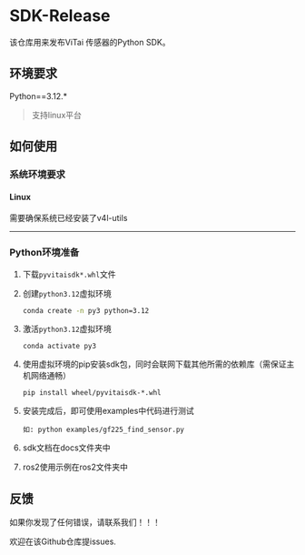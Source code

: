 # SDK-Release

该仓库用来发布ViTai 传感器的Python SDK。

## 环境要求

Python==3.12.*

> 支持linux平台

## 如何使用

### 系统环境要求

#### Linux

需要确保系统已经安装了v4l-utils

------

### Python环境准备

1. 下载`pyvitaisdk*.whl`文件

2. 创建`python3.12`虚拟环境

   ```bash
   conda create -n py3 python=3.12
   ```

3. 激活`python3.12`虚拟环境

   ```
   conda activate py3
   ```

4. 使用虚拟环境的pip安装sdk包，同时会联网下载其他所需的依赖库（需保证主机网络通畅）

   ```
   pip install wheel/pyvitaisdk-*.whl
   ```

5. 安装完成后，即可使用examples中代码进行测试

   ```
   如: python examples/gf225_find_sensor.py
   ```
6. sdk文档在docs文件夹中

7. ros2使用示例在ros2文件夹中


## 反馈

   如果你发现了任何错误，请联系我们！！！

   欢迎在该Github仓库提issues.
